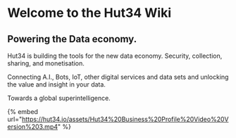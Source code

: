 # Welcome to the Hut34 Wiki

## Powering the Data economy.

Hut34 is building the tools for the new data economy. Security, collection, sharing, and monetisation.

Connecting A.I., Bots, IoT, other digital services and data sets and unlocking the value and insight in your data.

Towards a global superintelligence.

{% embed url="https://hut34.io/assets/Hut34%20Business%20Profile%20Video%20Version%203.mp4" %}





